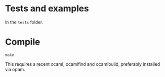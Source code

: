 Tests and examples
========

In the `tests` folder.

Compile
====

```
make
```

This requires a recent ocaml, ocamlfind and ocamlbuild, preferably installed via opam.
